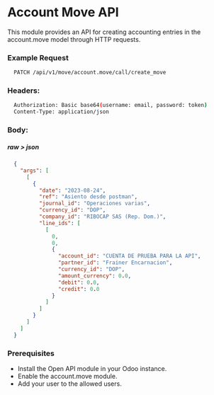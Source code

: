 # Account Move API
This module provides an API for creating accounting entries in the account.move model through HTTP requests.

### Example Request
```bash
  PATCH /api/v1/move/account.move/call/create_move
```

### Headers:
```bash
  Authorization: Basic base64(username: email, password: token)
  Content-Type: application/json
```

### Body:
##### raw > json
```json
  {
    "args": [
      [
        {
          "date": "2023-08-24",
          "ref": "Asiento desde postman",
          "journal_id": "Operaciones varias",
          "currency_id": "DOP",
          "company_id": "RIBOCAP SAS (Rep. Dom.)",
          "line_ids": [
            [
              0,
              0,
              {
                "account_id": "CUENTA DE PRUEBA PARA LA API",
                "partner_id": "Frainer Encarnacion",
                "currency_id": "DOP",
                "amount_currency": 0.0,
                "debit": 0.0,
                "credit": 0.0
              }
            ]
          ]
        }
      ]
    ]
  }
```
### Prerequisites
- Install the Open API module in your Odoo instance.
- Enable the account.move module.
- Add your user to the allowed users.
